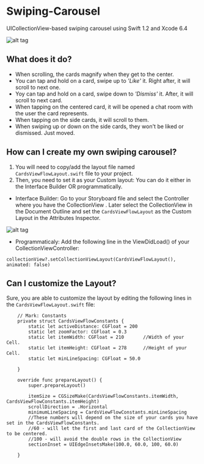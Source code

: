 # Swiping-Carousel
UICollectionView-based swiping carousel using Swift 1.2 and Xcode 6.4

![alt tag](https://github.com/PPacie/Swiping-Carousel/blob/master/Swiping-Carousel-Demo.gif)

## What does it do?
*	When scrolling, the cards magnify when they get to the center.
*	You can tap and hold on a card, swipe up to *'Like'* it. Right after, it will scroll to next one.
*	Yoy can tap and hold on a card, swipe down to *'Dismiss'* it. After, it will scroll to next card.
*	When tapping on the centered card, it will be opened a chat room with the user the card represents.
*	When tapping on the side cards, it will scroll to them.
*	When swiping up or down on the side cards, they won't be liked or dismissed. Just moved.

## How can I create my own swiping carousel?
1.  You will need to copy/add the layout file named `CardsViewFlowLayout.swift` file to your project. 
2.  Then, you need to set it as your Custom layout: You can do it either in the Interface Builder OR programmatically.

*   Interface Builder: Go to your Storyboard file and select the Controller where you have the CollectionView . Later select the CollectionView in the Document Outline and set the `CardsViewFlowLayout` as the Custom Layout in the Attributes Inspector.

![alt tag](https://github.com/PPacie/Swiping-Carousel/blob/master/AddCustomLayout.png)

*   Programmaticaly: 
Add the following line in the ViewDidLoad() of your CollectionViewController:

```collectionView?.setCollectionViewLayout(CardsViewFlowLayout(), animated: false)```

## Can I customize the Layout?
Sure, you are able to customize the layout by editing the following lines in the `CardsViewFlowLayout.swift` file:

```
    // Mark: Constants 
    private struct CardsViewFlowConstants {
        static let activeDistance: CGFloat = 200
        static let zoomFactor: CGFloat = 0.3
        static let itemWidth: CGFloat = 210       //Width of your Cell.
        static let itemHeight: CGFloat = 278      //Height of your Cell.
        static let minLineSpacing: CGFloat = 50.0
        
    }
    
    override func prepareLayout() {
        super.prepareLayout()
        
        itemSize = CGSizeMake(CardsViewFlowConstants.itemWidth, CardsViewFlowConstants.itemHeight)
        scrollDirection = .Horizontal
        minimumLineSpacing = CardsViewFlowConstants.minLineSpacing
        //These numbers will depend on the size of your cards you have set in the CardsViewFlowConstants.
        //60 - will let the first and last card of the CollectionView to be centered.
        //100 - will avoid the double rows in the CollectionView
        sectionInset = UIEdgeInsetsMake(100.0, 60.0, 100, 60.0)
        
    }
```
